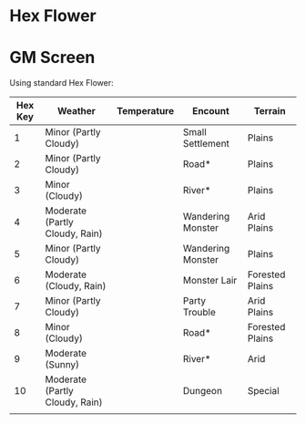 # Hex Flower

# GM Screen

Using standard Hex Flower:

| Hex Key | Weather                        | Temperature | Encount           | Terrain         |
| ------- | ------------------------------ | ----------- | ----------------- | --------------- |
| 1       | Minor (Partly Cloudy)          |             | Small Settlement  | Plains          |
| 2       | Minor (Partly Cloudy)          |             | Road*             | Plains          |
| 3       | Minor (Cloudy)                 |             | River*            | Plains          |
| 4       | Moderate (Partly Cloudy, Rain) |             | Wandering Monster | Arid Plains     |
| 5       | Minor (Partly Cloudy)          |             | Wandering Monster | Plains          |
| 6       | Moderate (Cloudy, Rain)        |             | Monster Lair      | Forested Plains |
| 7       | Minor (Partly Cloudy)          |             | Party Trouble     | Arid Plains     |
| 8       | Minor (Cloudy)                 |             | Road*             | Forested Plains |
| 9       | Moderate (Sunny)               |             | River*            | Arid            |
| 10      | Moderate (Partly Cloudy, Rain) |             | Dungeon           | Special         |
|         |                                |             |                   |                 |
